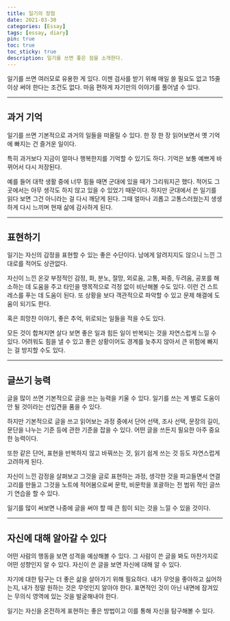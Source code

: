 ```yaml
---
title: 일기의 장점
date: 2021-03-30
categories: [Essay]
tags: [essay, diary]
pin: true
toc: true
toc_sticky: true
description: 일기를 쓰면 좋은 점을 소개한다.
---
```


일기를 쓰면 여러모로 유용한 게 있다. 이젠 검사를 받기 위해 매일 쓸 필요도 없고 15줄 이상 써야 한다는 조건도 없다. 마음 편하게 자기만의 이야기를 풀어낼 수 있다.

***

## __과거 기억__

일기를 쓰면 기본적으로 과거의 일들을 떠올릴 수 있다. 한 장 한 장 읽어보면서 옛 기억에 빠지는 건 즐거운 일이다.

특히 과거보다 지금이 얼마나 행복한지를 기억할 수 있기도 하다. 기억은 보통 예쁘게 바뀌어서 다시 저장된다.

예를 들어 대학 생활 중에 너무 힘들 때면 군대에 있을 때가 그리워지곤 했다. 적어도 그곳에서는 아무 생각도 하지 않고 있을 수 있었기 때문이다. 하지만 군대에서 쓴 일기를 읽다 보면 그건 아니라는 걸 다시 깨닫게 된다. 그때 얼마나 괴롭고 고통스러웠는지 생생하게 다시 느끼며 현재 삶에 감사하게 된다.

***

## __표현하기__

일기는 자신의 감정을 표현할 수 있는 좋은 수단이다. 남에게 알려지지도 않으니 느낀 그대로를 적어도 상관없다.

자신이 느낀 온갖 부정적인 감정, 화, 분노, 절망, 외로움, 고통, 짜증, 두려움, 공포를 해소하는 데 도움을 주고 타인을 맹목적으로 걱정 없이 비난해볼 수도 있다. 이런 건 스트레스를 푸는 데 도움이 된다. 또 상황을 보다 객관적으로 파악할 수 있고 문제 해결에 도움이 되기도 한다.

혹은 희망찬 이야기, 좋은 추억, 위로되는 일들을 적을 수도 있다.

모든 것이 합쳐지면 살다 보면 좋은 일과 힘든 일이 반복되는 것을 자연스럽게 느낄 수 있다. 어려워도 힘을 낼 수 있고 좋은 상황이어도 경계를 늦추지 않아서 큰 위험에 빠지는 걸 방지할 수도 있다.

***

## __글쓰기 능력__

글을 많이 쓰면 기본적으로 글을 쓰는 능력을 키울 수 있다. 일기를 쓰는 게 별로 도움이 안 될 것이라는 선입견을 품을 수 있다.

하지만 기본적으로 글을 쓰고 읽어보는 과정 중에서 단어 선택, 조사 선택, 문장의 길이, 문단을 나누는 기준 등에 관한 기준을 잡을 수 있다. 어떤 글을 쓰든지 필요한 아주 중요한 능력이다.

또한 같은 단어, 표현을 반복하지 않고 바꿔쓰는 것, 읽기 쉽게 쓰는 것 등도 자연스럽게 고려하게 된다.

자신이 느낀 감정을 살펴보고 그것을 글로 표현하는 과정, 생각한 것을 파고들면서 연결고리를 만들고 그것을 노트에 적어봄으로써 문학, 비문학을 포괄하는 전 범위 적인 글쓰기 연습을 할 수 있다.

일기를 많이 써보면 나중에 글을 써야 할 때 큰 힘이 되는 것을 느낄 수 있을 것이다.

***

## __자신에 대해 알아갈 수 있다__

어떤 사람의 행동을 보면 성격을 예상해볼 수 있다. 그 사람이 쓴 글을 봐도 마찬가지로 어떤 성향인지 알 수 있다. 자신이 쓴 글을 보면 자신에 대해 알 수 있다.

자기에 대한 탐구는 더 좋은 삶을 살아가기 위해 필요하다. 내가 무엇을 좋아하고 싫어하는지, 내가 정말 원하는 것은 무엇인지 알아야 한다. 표면적인 것이 아닌 내면에 잠겨있는 무의식 영역에 있는 것을 발굴해내야 한다.

일기는 자신을 온전하게 표현하는 좋은 방법이고 이를 통해 자신을 탐구해볼 수 있다.
